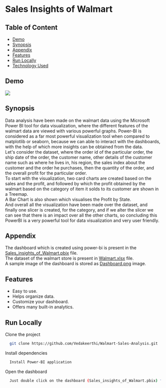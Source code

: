 # Sales Insights of Walmart
## Table of Content
* [Demo](#demo)
* [Synopsis](#synopsis)
* [Appendix](#appendix)
* [Features](#features)
* [Run Locally](#run_locally)
* [Technology Used](#technology_used)

## Demo
![](https://user-images.githubusercontent.com/83491099/236984944-5121702c-e1d6-4ca3-9ff7-8f0cf4503032.png)

## Synopsis
Data analysis have been made on the walmart data using the Microsoft Power BI tool for data visualization, where the different features of the walmart data are viewed with various powerful graphs. Power-BI is considered as a far most powerful visualization tool when compared to matplotlib or seaborn, because we can able to interact with the dashboards, with the help of which more insights can be obtained from the data.
<br>
Let's consider the dataset, where the order id of the particular order, the ship date of the order, the customer name, other details of the customer name such as where he lives in, his region, the sales index about the customer and the order he purchases, then the quantity of the order, and the overall profit for the particular order.
<br>
To start with the visualization, two card charts are created based on the sales and the profit, and followed by which the profit obtained by the walmart based on the category of item it solds to its customer are shown in a Treemap.
<br>
A Bar Chart is also shown which visualises the Profit by State.
<br>
And overall all the visualization have been made over the dataset, and finally one slicer is created, for the category, and if we alter the slicer we can see that there is an impact over all the other charts, so concluding this PowerBI is a very powerful tool for data visualization and very user friendly.

## Appendix
The dashboard which is created using power-bi is present in the [Sales_insights_of_Walmart.pbix](https://github.com/prakashroy1211/Sales-Insights-of-Walmart/blob/main/Sales_insights_of_Walmart.pbix) file.
<br>
The dataset of the walmart store is present in [Walmart.xlsx](https://github.com/prakashroy1211/Sales-Insights-of-Walmart/blob/main/Walmart.xlsx) file.
<br>
A sample image of the dashboard is stored as [Dashboard.png](https://github.com/prakashroy1211/Sales-Insights-of-Walmart/blob/main/Dashboard.png) image.

## Features
* Easy to use.
* Helps organize data.
* Customize your dashboard.
* Offers many built-in analytics.

## Run Locally <a name='run_locally'></a>
Clone the project

```bash
  git clone https://github.com/Vedakeerthi/Walmart-Sales-Analysis.git
```

Install dependencies

```bash
  Install Power-BI application
```

Open the dashboard

```bash
  Just double click on the dashboard (Sales_insights_of_Walmart.pbix) file and open it in power-bi application.
```


